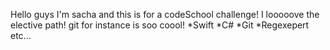 Hello guys I'm sacha and this is for a codeSchool challenge!
I looooove the elective path! git for instance is soo coool!
*Swift
*C#
*Git
*Regexepert
etc...